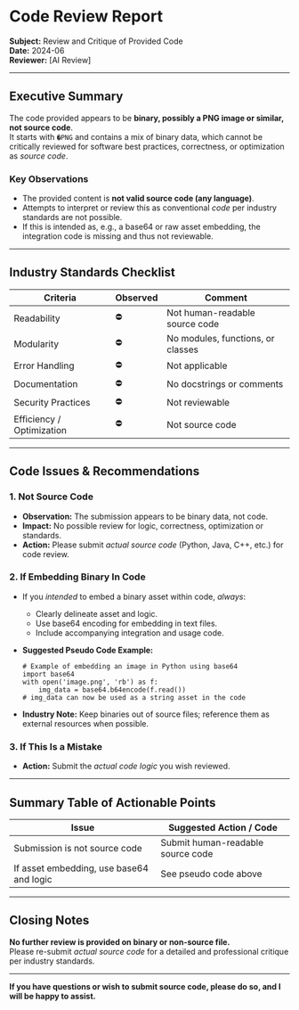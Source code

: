 # Code Review Report

**Subject:** Review and Critique of Provided Code  
**Date:** 2024-06  
**Reviewer:** [AI Review]  

---

## Executive Summary

The code provided appears to be **binary, possibly a PNG image or similar, not source code**.  
It starts with `�PNG` and contains a mix of binary data, which cannot be critically reviewed for software best practices, correctness, or optimization as *source code*.

### Key Observations

- The provided content is **not valid source code (any language)**.
- Attempts to interpret or review this as conventional *code* per industry standards are not possible.
- If this is intended as, e.g., a base64 or raw asset embedding, the integration code is missing and thus not reviewable.

---

## Industry Standards Checklist

| Criteria                    | Observed | Comment                              |
|-----------------------------|----------|--------------------------------------|
| Readability                 | ⛔️       | Not human-readable source code       |
| Modularity                  | ⛔️       | No modules, functions, or classes    |
| Error Handling              | ⛔️       | Not applicable                       |
| Documentation               | ⛔️       | No docstrings or comments            |
| Security Practices          | ⛔️       | Not reviewable                       |
| Efficiency / Optimization   | ⛔️       | Not source code                      |

---

## Code Issues & Recommendations

### 1. **Not Source Code**
   - **Observation:** The submission appears to be binary data, not code.
   - **Impact:** No possible review for logic, correctness, optimization or standards.
   - **Action:** Please submit *actual source code* (Python, Java, C++, etc.) for code review.

### 2. **If Embedding Binary In Code**
   - If you *intended* to embed a binary asset within code, *always*:
     - Clearly delineate asset and logic.
     - Use base64 encoding for embedding in text files.
     - Include accompanying integration and usage code.
     
   - **Suggested Pseudo Code Example:**
     ```pseudo
     # Example of embedding an image in Python using base64
     import base64
     with open('image.png', 'rb') as f:
         img_data = base64.b64encode(f.read())
     # img_data can now be used as a string asset in the code
     ```
   - **Industry Note:** Keep binaries out of source files; reference them as external resources when possible.

### 3. **If This Is a Mistake**
   - **Action:** Submit the *actual code logic* you wish reviewed.

---

## Summary Table of Actionable Points

| Issue                                   | Suggested Action / Code            |
|------------------------------------------|------------------------------------|
| Submission is not source code            | Submit human-readable source code  |
| If asset embedding, use base64 and logic | See pseudo code above              |

---

## Closing Notes

**No further review is provided on binary or non-source file.**  
Please re-submit *actual source code* for a detailed and professional critique per industry standards.

---

**If you have questions or wish to submit source code, please do so, and I will be happy to assist.**